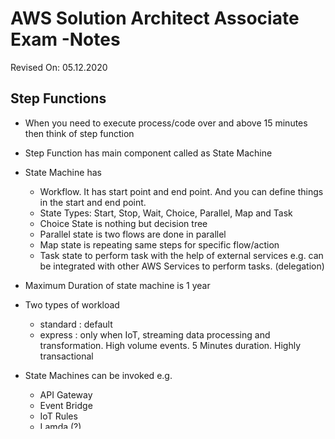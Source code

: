 # AWS Solution Architect Associate Exam -Notes

Revised On: 05.12.2020

## Step Functions

* When you need to execute process/code over and above 15 minutes then think of step function
* Step Function has main component called as State Machine
* State Machine has
  * Workflow. It has start point and end point. And you can define things in the start and end point.
  * State Types: Start, Stop, Wait, Choice, Parallel, Map and Task
  * Choice State is nothing but decision tree
  * Parallel state is two flows are done in parallel
  * Map state is repeating same steps for specific flow/action
  * Task state to perform task with the help of external services e.g. can be integrated with other AWS Services to perform tasks. (delegation)

* Maximum Duration of state machine is 1 year
* Two types of workload
  * standard : default 
  * express : only when IoT, streaming data processing and transformation. High volume events. 5 Minutes duration. Highly transactional
* State Machines can be invoked e.g.
  * API Gateway
  * Event Bridge
  * IoT Rules
  * Lamda (?)
* Written in Amazon State Language
* Need IAM role
  
* Simple Email Service (SES) requires whitelisting to send emails
* Lamda functions needs execution role to send emails on behalf of SES

## Simple Queue Service

* Visibility Timeout - Time the message is hidden from the queue. The concept is if the process is unable to process the message within specific time, it becomes invisible
* Dead letter queue - When the message is repeatedly failed to be processed, then it goes into dead letter queue
* ASG and Lamda can be integrated with SQS. Either to scale out or invoke other function based on the event in the queue.

### SQS and SNS FAN Out

* In this case, SNS placed before the SQS. i.e. SQS subscribe to SNS topic. So in this case, when the user upload the video. There can be multiple SQS behind the scene.
* e.g. We can filter the SNS events based on the event (resolution of video uploaded), each SQS queue can process the video based on the size of the video.
* S3 is capable of generating event when someone upload the object, but it can generate only one event.

#### Types of Queue

* Standard - delivery message at-least once but order may not be same when it delivers same
* FIFO - delivery exactly once and in the same order. Hence throughput is limited (3000 msg/sec with batching or 300 msg/sec without batching)
* Billed based on request
  * 1 request = 1 - 10 messages up to 64 KB
* Short term polling - not recommended as it can cost 
* Long term polling - recommended
* Encryption at rest is supported but by default encrypted in transit
* Access to the policy is based on 
  * Identity policy
  * queue policy - allow access from external accounts

## Kinesis

* Huge amount of data is injested into the system. Talking about millions of events e.g. US election 2020
* It scales infinitely. It is basically streams of events.
* It is Regional, AWS managed public services (now everytime you read "regional" and "AWS Managed" you should think of multiple AZ)
* This data stays in Kinesis for 24 hours. That is called persistency. You can extend this up to 7 days but then it is additional cost.
* Multiple producers e.g. twitter, facebook and multiple consumers
* Consumers can access the data in real time or at specified interval
* Data analytics.
* Stream starts with single Shard.
  * Shard - 1 MB/s ingestion and 2 MB/s consumption. More shards you have, more throughput you can get.
  * Data is stored in Kinesis Data Record (max size is 1 MB)
* Kinesis Firehose - can pull the data out of Kinesis and send it to S3. This allows us saved cost esp when you have to keep data for more than 24 hour and carry out the analysis

### SQS vs Kinesis

* SQS Keywords: Decoupling, asynchronous. Remember you do not have thousands of subscribers and consumers in SQS. This is not the purpose of SQS. Also there is no concept of persistence, once the message is processed, it is deleted.
* **Kinesis**: Streaming data, app clicks, analytics.
